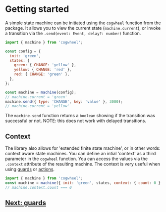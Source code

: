 # Getting started

A simple state machine can be initiated using the `cogwheel` function from the package. It allows you to view the current state (`machine.current`), or invoke a transition via the `.send(event: Event, delay?: number)` function.

```js
import { machine } from 'cogwheel';

const config = {
  init: 'green',
  states: {
    green: { CHANGE: 'yellow' },
    yellow: { CHANGE: 'red' },
    red: { CHANGE: 'green' },
  },
};

const machine = machine(config);
// machine.current = 'green'
machine.send({ type: 'CHANGE', key: 'value' }, 3000);
// machine.current = 'yellow'
```

The `machine.send` function returns a `boolean` showing if the transition was successful or not. NOTE: this does not work with delayed transitions.

## Context

The library also allows for 'extended finite state machine', or in other words: context aware state machines. You can define an intial 'context' as a third parameter in the `cogwheel` function. You can access the values via the `.context` attribute of the resulting machine. The context is very useful when using [guards](./guards.md) or [actions](./actions.md).

```js
import { machine } from 'cogwheel';
const machine = machine({ init: 'green', states, context: { count: 0 } });
// machine.context.count === 0
```

## [Next: guards](./guards.md)
